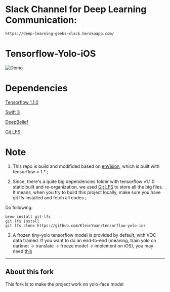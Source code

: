 # Slack Channel for Deep Learning Communication:

```
https://deep-learning-geeks-slack.herokuapp.com/
```


# Tensorflow-Yolo-iOS

![Demo](https://user-images.githubusercontent.com/8921629/27118191-12729fc2-508f-11e7-8fea-03881b632004.PNG)


# Dependencies

[Tensorflow 1.1.0](https://github.com/tensorflow/tensorflow/tree/v1.1.0)

[Swift 3](https://swift.org/blog/swift-3-0-released/)

[DeepBelief](https://github.com/jetpacapp/DeepBeliefSDK)

[Git LFS](https://git-lfs.github.com/)


# Note

1. This repo is build and modifided based on [enVision](https://github.com/IDLabs-Gate/enVision), which is built with tensorflow < 1.* ;

2. Since, there's a quite big dependencies folder with tensorflow v1.1.0 static built and re-organization, we used [Git LFS](https://git-lfs.github.com/) to store all the big files. It means, when you try to build this project locally, make sure you have git lfs installed and fetch all codes ;

Do following:

```
brew install git-lfs
git lfs install
git lfs clone https://github.com/KleinYuan/tensorflow-yolo-ios
```

3. A frozen tiny-yolo tensorflow model is provided by default, with VOC data trained. If you want to do an end-to-end (meaning, train yolo on darknet -> translate -> freeze model -> implement on iOS), you may need [this](https://github.com/thtrieu/darkflow)

---------------------------------------

## About this fork
This fork is to make the project work on yolo-face model
